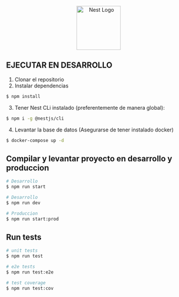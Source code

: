 <p align="center">
  <a href="http://nestjs.com/" target="blank"><img src="https://nestjs.com/img/logo-small.svg" width="120" alt="Nest Logo" /></a>
</p>

## EJECUTAR EN DESARROLLO

1. Clonar el repositorio
2. Instalar dependencias

```bash
$ npm install
```

3. Tener Nest CLi instalado (preferentemente de manera global):

```bash
$ npm i -g @nestjs/cli

```

4. Levantar la base de datos (Asegurarse de tener instalado docker)

```bash
$ docker-compose up -d
```

## Compilar y levantar proyecto en desarrollo y produccion

```bash
# Desarrollo
$ npm run start

# Desarrollo
$ npm run dev

# Produccion
$ npm run start:prod
```

## Run tests

```bash
# unit tests
$ npm run test

# e2e tests
$ npm run test:e2e

# test coverage
$ npm run test:cov
```
